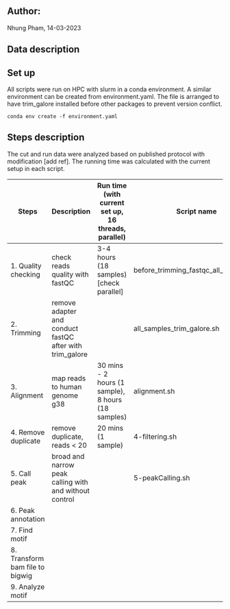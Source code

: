 ## Author:
Nhung Pham, 14-03-2023

## Data description

## Set up
All scripts were run on HPC with slurm in a conda environment. A similar environment can be created from environment.yaml. The file is arranged to have trim_galore installed before other packages to prevent version conflict. 

```
conda env create -f environment.yaml
```
## Steps description

The cut and run data were analyzed based on published protocol with modification [add ref]. The running time was calculated with the current setup in each script. 

|Steps | Description | Run time (with current set up, 16 threads, parallel)| Script name|
|------|-------------|-----------------|------------|
|1. Quality checking  | check reads quality with fastQC | 3-4 hours (18 samples) [check parallel]| before_trimming_fastqc_all_samples.sh|
|2. Trimming| remove adapter and conduct fastQC after with trim_galore | | all_samples_trim_galore.sh |
|3. Alignment| map reads to human genome g38| 30 mins - 2 hours (1 sample), 8 hours (18 samples) | alignment.sh |
|4. Remove duplicate | remove duplicate, reads < 20 |20 mins (1 sample) | 4-filtering.sh |
|5. Call peak| broad and narrow peak calling with and without control | | 5-peakCalling.sh |
|6. Peak annotation | | | |
|7. Find motif | | | |
|8. Transform bam file to bigwig | | | |
|9. Analyze motif | | | | 




